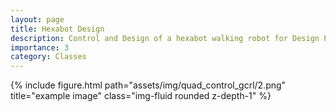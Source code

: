 ```yaml
---
layout: page
title: Hexabot Design
description: Control and Design of a hexabot walking robot for Design Project Class at UIUC
importance: 3
category: Classes
---
```


<div class="row">
    <div class="col-sm mt-3 mt-md-0">
        {% include figure.html path="assets/img/quad_control_gcrl/2.png" title="example image" class="img-fluid rounded z-depth-1" %}
    </div>
</div>


